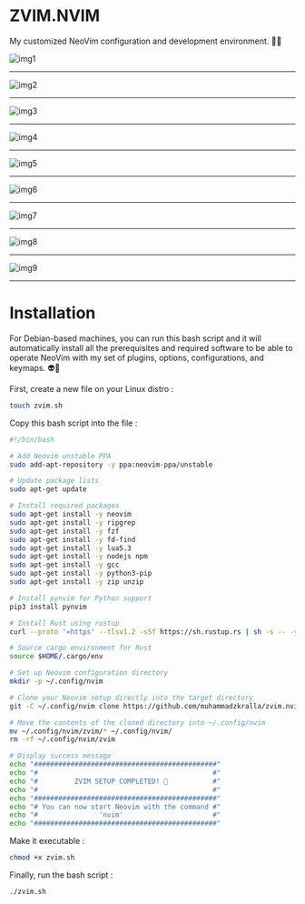 # ZVIM.NVIM

My customized NeoVim configuration and development environment. 🥷😈

![img1](images/img1.png) <hr>
![img2](images/img2.png) <hr>
![img3](images/img3.png) <hr>
![img4](images/img4.png) <hr>
![img5](images/img5.png) <hr>
![img6](images/img6.png) <hr>
![img7](images/img7.png) <hr>
![img8](images/img8.png) <hr>
![img9](images/img9.png) <hr>

# Installation
For Debian-based machines, you can run this bash script and it will automatically install all the prerequisites and required software to be able to operate NeoVim with my set of plugins, options, configurations, and keymaps. 👽🍃 <br>

First, create a new file on your Linux distro : 
```bash
touch zvim.sh
```

Copy this bash script into the file :
```bash
#!/bin/bash

# Add Neovim unstable PPA
sudo add-apt-repository -y ppa:neovim-ppa/unstable

# Update package lists
sudo apt-get update

# Install required packages
sudo apt-get install -y neovim
sudo apt-get install -y ripgrep
sudo apt-get install -y fzf
sudo apt-get install -y fd-find
sudo apt-get install -y lua5.3
sudo apt-get install -y nodejs npm
sudo apt-get install -y gcc
sudo apt-get install -y python3-pip
sudo apt-get install -y zip unzip

# Install pynvim for Python support
pip3 install pynvim

# Install Rust using rustup
curl --proto '=https' --tlsv1.2 -sSf https://sh.rustup.rs | sh -s -- -y

# Source cargo environment for Rust
source $HOME/.cargo/env

# Set up Neovim configuration directory
mkdir -p ~/.config/nvim

# Clone your Neovim setup directly into the target directory
git -C ~/.config/nvim clone https://github.com/muhammadzkralla/zvim.nvim.git zvim

# Move the contents of the cloned directory into ~/.config/nvim
mv ~/.config/nvim/zvim/* ~/.config/nvim/
rm -rf ~/.config/nvim/zvim

# Display success message
echo "#############################################"
echo "#                                           #"
echo "#         ZVIM SETUP COMPLETED! 🎉           #"
echo "#                                           #"
echo "#############################################"
echo "# You can now start Neovim with the command #"
echo "#               'nvim'                      #"
echo "#############################################"
```

Make it executable : 
```bash
chmod +x zvim.sh
```

Finally, run the bash script : 
```bash
./zvim.sh
```
